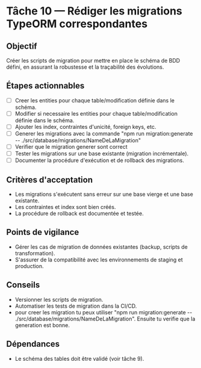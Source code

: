 # Tâche 10 — Rédiger les migrations TypeORM correspondantes

## Objectif
Créer les scripts de migration pour mettre en place le schéma de BDD défini, en assurant la robustesse et la traçabilité des évolutions.

## Étapes actionnables
- [ ] Creer les entities pour chaque table/modification définie dans le schéma.
- [ ] Modifier si necessaire les entities pour chaque table/modification définie dans le schéma.
- [ ] Ajouter les index, contraintes d'unicité, foreign keys, etc.
- [ ] Generer les migrations avec la commande "npm run migration:generate -- ./src/database/migrations/NameDeLaMigration"
- [ ] Verifier que le migration generer sont correct
- [ ] Tester les migrations sur une base existante (migration incrémentale).
- [ ] Documenter la procédure d'exécution et de rollback des migrations.

## Critères d'acceptation
- Les migrations s'exécutent sans erreur sur une base vierge et une base existante.
- Les contraintes et index sont bien créés.
- La procédure de rollback est documentée et testée.

## Points de vigilance
- Gérer les cas de migration de données existantes (backup, scripts de transformation).
- S'assurer de la compatibilité avec les environnements de staging et production.

## Conseils
- Versionner les scripts de migration.
- Automatiser les tests de migration dans la CI/CD.
- pour creer les migration tu peux utiliser "npm run migration:generate -- ./src/database/migrations/NameDeLaMigration". Ensuite tu verifie que la generation est bonne.

## Dépendances
- Le schéma des tables doit être validé (voir tâche 9). 